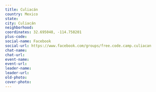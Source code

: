 ```yaml
---
title: Culiacán
country: Mexico
state: 
city: Culiacán
neighborhood: 
coordinates: 32.695048, -114.758201
plus-code:
social-name: Facebook
social-url: https://www.facebook.com/groups/free.code.camp.culiacan
chat-name:
chat-url:
event-name:
event-url:
leader-name:
leader-url:
old-photo: 
cover-photo:
---
```

